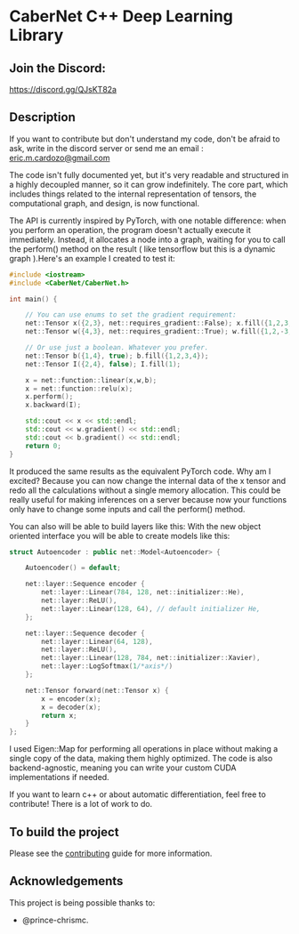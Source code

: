 # CaberNet C++ Deep Learning Library

## Join the Discord:

https://discord.gg/QJsKT82a

## Description

If you want to contribute but don't understand my code, don't be afraid to ask, write in the discord server or send me an email : eric.m.cardozo@gmail.com

The code isn't fully documented yet, but it's very readable and structured in a highly decoupled manner, so it can grow indefinitely. The core part, which includes things related to the internal representation of tensors, the computational graph, and design, is now functional.

The API is currently inspired by PyTorch, with one notable difference: when you perform an operation, the program doesn't actually execute it immediately. Instead, it allocates a node into a graph, waiting for you to call the perform() method on the result ( like tensorflow but this is a dynamic graph ).Here's an example I created to test it:

```cpp
#include <iostream>
#include <CaberNet/CaberNet.h>

int main() {

    // You can use enums to set the gradient requirement:
    net::Tensor x({2,3}, net::requires_gradient::False); x.fill({1,2,3,4,5,6});
    net::Tensor w({4,3}, net::requires_gradient::True); w.fill({1,2,-3,4,5,6,7,8,-9,10,11,-12});

    // Or use just a boolean. Whatever you prefer.
    net::Tensor b({1,4}, true); b.fill({1,2,3,4});
    net::Tensor I({2,4}, false); I.fill(1);

    x = net::function::linear(x,w,b);
    x = net::function::relu(x);
    x.perform();
    x.backward(I);

    std::cout << x << std::endl;
    std::cout << w.gradient() << std::endl;
    std::cout << b.gradient() << std::endl;
    return 0;
}
```

It produced the same results as the equivalent PyTorch code. Why am I excited? Because you can now change the internal data of the x tensor and redo all the calculations without a single memory allocation. This could be really useful for making inferences on a server because now your functions only have to change some inputs and call the perform() method.

You can also will be able to build layers like this: 
With the new object oriented interface you will be able to create models like this:

```cpp
struct Autoencoder : public net::Model<Autoencoder> {

    Autoencoder() = default;

    net::layer::Sequence encoder {
        net::layer::Linear(784, 128, net::initializer::He),
        net::layer::ReLU(),
        net::layer::Linear(128, 64), // default initializer He,
    };

    net::layer::Sequence decoder {
        net::layer::Linear(64, 128),
        net::layer::ReLU(),
        net::layer::Linear(128, 784, net::initializer::Xavier),
        net::layer::LogSoftmax(1/*axis*/) 
    };

    net::Tensor forward(net::Tensor x) {
        x = encoder(x);
        x = decoder(x);
        return x;
    }
};

```

I used Eigen::Map for performing all operations in place without making a single copy of the data, making them highly optimized. The code is also backend-agnostic, meaning you can write your custom CUDA implementations if needed.

If you want to learn c++ or about automatic differentiation, feel free to contribute! There is a lot of work to do.

## To build the project

Please see the [contributing](.github/CONTRIBUTING.md#building-the-library) guide for more information.

## Acknowledgements

This project is being possible thanks to:

* @prince-chrismc.
